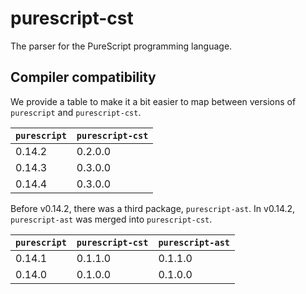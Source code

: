 # purescript-cst

The parser for the PureScript programming language.

## Compiler compatibility

We provide a table to make it a bit easier to map between versions of `purescript` and `purescript-cst`.

| `purescript` | `purescript-cst` |
| --- | --- |
| 0.14.2 | 0.2.0.0 |
| 0.14.3 | 0.3.0.0 |
| 0.14.4 | 0.3.0.0 |

Before v0.14.2, there was a third package, `purescript-ast`. In v0.14.2, `purescript-ast` was merged into `purescript-cst`.

| `purescript` | `purescript-cst` | `purescript-ast` |
| --- | --- | --- |
| 0.14.1 | 0.1.1.0 | 0.1.1.0 |
| 0.14.0 | 0.1.0.0 | 0.1.0.0 |
